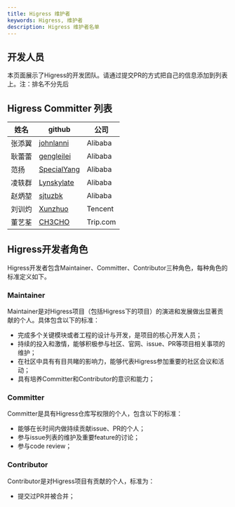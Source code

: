 ```yaml
---
title: Higress 维护者
keywords: Higress, 维护者
description: Higress 维护者名单
---
```


## 开发人员

本页面展示了Higress的开发团队。请通过提交PR的方式把自己的信息添加到列表上。注：排名不分先后

## Higress Committer 列表

| 姓名  | github                        | 公司             |
|-----|-------------------------------| --------------- |
| 张添翼 | [johnlanni](https://github.com/johnlanni) | Alibaba        |
| 耿蕾蕾 | [gengleilei](https://github.com/gengleilei) | Alibaba        |
| 范扬 | [SpecialYang](https://github.com/SpecialYang) | Alibaba        |
| 凌轶群 | [Lynskylate](https://github.com/johnlanni) | Alibaba        |
| 赵炳堃 | [sjtuzbk](https://github.com/johnlanni) | Alibaba        |
| 刘训灼 | [Xunzhuo](https://github.com/Xunzhuo) | Tencent        |
| 董艺荃 | [CH3CHO](https://github.com/CH3CHO) | Trip.com        |

## Higress开发者角色

Higress开发者包含Maintainer、Committer、Contributor三种角色，每种角色的标准定义如下。

### Maintainer

Maintainer是对Higress项目（包括Higress下的项目）的演进和发展做出显著贡献的个人。具体包含以下的标准：

*   完成多个关键模块或者工程的设计与开发，是项目的核心开发人员；
*   持续的投入和激情，能够积极参与社区、官网、issue、PR等项目相关事项的维护；
*   在社区中具有有目共睹的影响力，能够代表Higress参加重要的社区会议和活动；
*   具有培养Committer和Contributor的意识和能力；

### Committer

Committer是具有Higress仓库写权限的个人，包含以下的标准：

*   能够在长时间内做持续贡献issue、PR的个人；
*   参与issue列表的维护及重要feature的讨论；
*   参与code review；

### Contributor

Contributor是对Higress项目有贡献的个人，标准为：

*   提交过PR并被合并；
